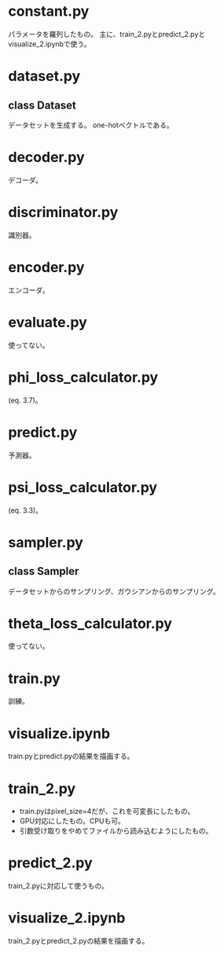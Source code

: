 # constant.py
パラメータを羅列したもの。
主に、train\_2.pyとpredict\_2.pyとvisualize\_2.ipynbで使う。

# dataset.py
## class Dataset
データセットを生成する。
one-hotベクトルである。

# decoder.py
デコーダ。

# discriminator.py
識別器。

# encoder.py
エンコーダ。

# evaluate.py
使ってない。

# phi\_loss\_calculator.py
(eq. 3.7)。

# predict.py
予測器。

# psi\_loss\_calculator.py
(eq. 3.3)。

# sampler.py
## class Sampler
データセットからのサンプリング、ガウシアンからのサンプリング。

# theta\_loss\_calculator.py
使ってない。

# train.py
訓練。

# visualize.ipynb
train.pyとpredict.pyの結果を描画する。 

# train\_2.py
- train.pyはpixel\_size=4だが、これを可変長にしたもの。
- GPU対応にしたもの。CPUも可。
- 引数受け取りをやめてファイルから読み込むようにしたもの。

# predict\_2.py
train\_2.pyに対応して使うもの。

# visualize\_2.ipynb
train\_2.pyとpredict\_2.pyの結果を描画する。 
